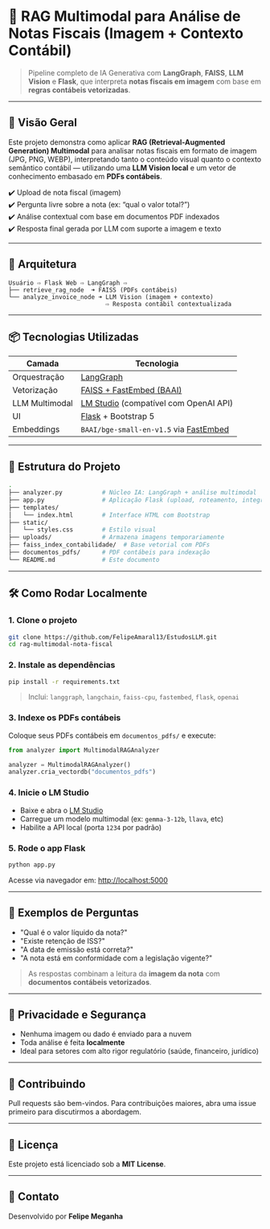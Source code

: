 # 📄 RAG Multimodal para Análise de Notas Fiscais (Imagem + Contexto Contábil)

> Pipeline completo de IA Generativa com **LangGraph**, **FAISS**, **LLM Vision** e **Flask**, que interpreta **notas fiscais em imagem** com base em **regras contábeis vetorizadas**.

---

## 🚀 Visão Geral

Este projeto demonstra como aplicar **RAG (Retrieval-Augmented Generation) Multimodal** para analisar notas fiscais em formato de imagem (JPG, PNG, WEBP), interpretando tanto o conteúdo visual quanto o contexto semântico contábil — utilizando uma **LLM Vision local** e um vetor de conhecimento embasado em **PDFs contábeis**.

✔️ Upload de nota fiscal (imagem)  
✔️ Pergunta livre sobre a nota (ex: “qual o valor total?”)  
✔️ Análise contextual com base em documentos PDF indexados  
✔️ Resposta final gerada por LLM com suporte a imagem e texto

---

## 🧠 Arquitetura

```text
Usuário ⇨ Flask Web ⇨ LangGraph ⇨
├── retrieve_rag_node  ➜ FAISS (PDFs contábeis)
└── analyze_invoice_node ➜ LLM Vision (imagem + contexto)
                           ⇨ Resposta contábil contextualizada
```

---

## 📦 Tecnologias Utilizadas

| Camada        | Tecnologia                          |
|---------------|--------------------------------------|
| Orquestração  | [LangGraph](https://python.langgraph.dev) |
| Vetorização   | [FAISS + FastEmbed (BAAI)](https://github.com/facebookresearch/faiss) |
| LLM Multimodal| [LM Studio](https://lmstudio.ai) (compatível com OpenAI API) |
| UI            | [Flask](https://flask.palletsprojects.com/) + Bootstrap 5 |
| Embeddings    | `BAAI/bge-small-en-v1.5` via [FastEmbed](https://github.com/ai-forever/fastembed) |

---

## 📁 Estrutura do Projeto

```bash
.
├── analyzer.py           # Núcleo IA: LangGraph + análise multimodal
├── app.py                # Aplicação Flask (upload, roteamento, integração)
├── templates/
│   └── index.html        # Interface HTML com Bootstrap
├── static/
│   └── styles.css        # Estilo visual
├── uploads/              # Armazena imagens temporariamente
├── faiss_index_contabilidade/  # Base vetorial com PDFs
├── documentos_pdfs/      # PDF contábeis para indexação
└── README.md             # Este documento
```

---

## 🛠️ Como Rodar Localmente

### 1. Clone o projeto

```bash
git clone https://github.com/FelipeAmaral13/EstudosLLM.git
cd rag-multimodal-nota-fiscal
```

### 2. Instale as dependências

```bash
pip install -r requirements.txt
```

> Inclui: `langgraph`, `langchain`, `faiss-cpu`, `fastembed`, `flask`, `openai`

### 3. Indexe os PDFs contábeis

Coloque seus PDFs contábeis em `documentos_pdfs/` e execute:

```python
from analyzer import MultimodalRAGAnalyzer

analyzer = MultimodalRAGAnalyzer()
analyzer.cria_vectordb("documentos_pdfs")
```

### 4. Inicie o LM Studio

- Baixe e abra o [LM Studio](https://lmstudio.ai/)
- Carregue um modelo multimodal (ex: `gemma-3-12b`, `llava`, etc)
- Habilite a API local (porta `1234` por padrão)

### 5. Rode o app Flask

```bash
python app.py
```

Acesse via navegador em: [http://localhost:5000](http://localhost:5000)

---

## 🧪 Exemplos de Perguntas

- "Qual é o valor líquido da nota?"
- "Existe retenção de ISS?"
- "A data de emissão está correta?"
- "A nota está em conformidade com a legislação vigente?"

> As respostas combinam a leitura da **imagem da nota** com **documentos contábeis vetorizados**.

---

## 🔐 Privacidade e Segurança

- Nenhuma imagem ou dado é enviado para a nuvem
- Toda análise é feita **localmente**
- Ideal para setores com alto rigor regulatório (saúde, financeiro, jurídico)

---

## 📌 Contribuindo

Pull requests são bem-vindos. Para contribuições maiores, abra uma issue primeiro para discutirmos a abordagem.

---

## 📄 Licença

Este projeto está licenciado sob a **MIT License**.

---

## 🤝 Contato

Desenvolvido por **Felipe Meganha**  
